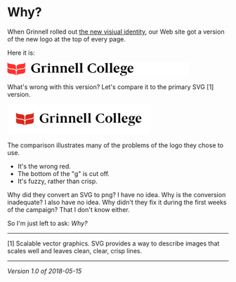 Why?
====

When Grinnell rolled out [the new visiual
identity](https://www.grinnell.edu/about/offices-services/communications/brand/visual-identity),
our Web site got a version of the new logo at the top of every page.

Here it is:

<img src="images/grinnell_main_logo_0.png" alt="The Grinnell College logo, poorly rendered">

What's wrong with this version?  Let's compare it to the primary SVG
[1] version.

<img src="images/grinnell-logo.svg" width="325" alt="The Grinnell College logo">

The comparison illustrates many of the problems of the logo they chose
to use.

* It's the wrong red.
* The bottom of the "g" is cut off.
* It's fuzzy, rather than crisp.

Why did they convert an SVG to png?  I have no idea.  Why is the
conversion inadequate?  I also have no idea.  Why didn't they fix it
during the first weeks of the campaign?  That I don't know either.

So I'm just left to ask: *Why?*

---

[1] Scalable vector graphics.  SVG provides a way to describe images
that scales well and leaves clean, clear, crisp lines.

---

*Version 1.0 of 2018-05-15*
